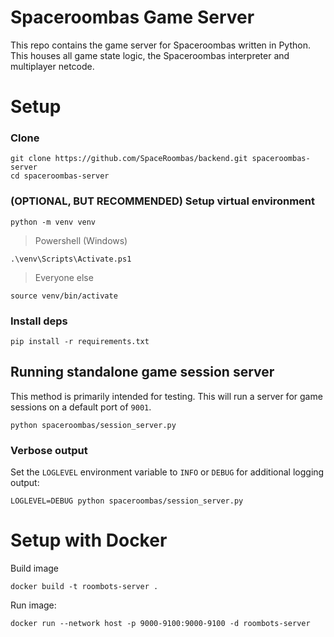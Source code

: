 # Spaceroombas Game Server

This repo contains the game server for Spaceroombas written in Python. This houses all game state logic, the Spaceroombas interpreter and multiplayer netcode.

# Setup

### Clone
```
git clone https://github.com/SpaceRoombas/backend.git spaceroombas-server
cd spaceroombas-server
```

### (OPTIONAL, BUT RECOMMENDED) Setup virtual environment

```
python -m venv venv
```

> Powershell (Windows)

```
.\venv\Scripts\Activate.ps1
```

> Everyone else

```
source venv/bin/activate
```

### Install deps

```
pip install -r requirements.txt
```

## Running standalone game session server

This method is primarily intended for testing. This will run a server for game sessions on a default port of `9001`.

```
python spaceroombas/session_server.py
```

### Verbose output

Set the `LOGLEVEL` environment variable to `INFO` or `DEBUG` for additional logging output:

```
LOGLEVEL=DEBUG python spaceroombas/session_server.py
```

# Setup with Docker

Build image

```
docker build -t roombots-server .
```

Run image:

```
docker run --network host -p 9000-9100:9000-9100 -d roombots-server
```